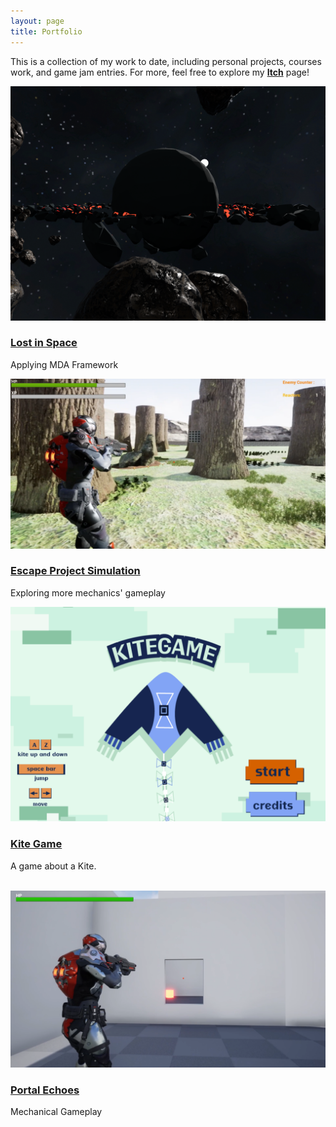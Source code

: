 ```yaml
---
layout: page
title: Portfolio
---
```

This is a collection of my work to date, including personal projects, courses work, and game jam entries. For more, feel free to explore my [**Itch**](https://sebastiansalas94.itch.io/) page!

<div class="row">
  <div class="col-4 col-6-medium col-12-small">
    <article class="box style2">
      <a href="https://sebastiansalas94.github.io/2024-10-19-Lost-In-Space" class="image featured"><img src="/assets/img/LostInSpace_Images/LostInSpace_Thumbnail-Image.png" alt=""></a>
      <h3><a href="https://sebastiansalas94.github.io/2024-10-19-Lost-In-Space">Lost in Space</a></h3>
      <p>Applying MDA Framework</p>
    </article>
  </div>
    <div class="col-4 col-6-medium col-12-small">
    <article class="box style2">
      <a href="https://sebastiansalas94.github.io/2024-10-15-EscapeSimProject" class="image featured"><img src="/assets/img/EscapeSim/EscapeSim_6.png" alt=""></a>
      <h3><a href="https://sebastiansalas94.github.io/2024-10-15-EscapeSimProject">Escape Project Simulation</a></h3>
      <p>Exploring more mechanics' gameplay</p>
    </article>
  </div>
      <div class="col-4 col-6-medium col-12-small">
    <article class="box style2">
      <a href="https://sebastiansalas94.github.io/2024-10-01-Kite-Game" class="image featured"><img src="/assets/img/KiteGame/KiteGame_Start.png" alt=""></a>
      <h3><a href="https://sebastiansalas94.github.io/2024-10-01-Kite-Game">Kite Game</a></h3>
      <p>A game about a Kite.</p>
    </article>
  </div>
</div>

<br>

<div class="row">
  <div class="col-4 col-6-medium col-12-small">
    <article class="box style2">
           <a href="https://sebastiansalas94.github.io/2024-10-10-Portal-Echoes" class="image featured"><img src="/assets/img/PortalEchoes/PortalEchoes_3.png" alt=""></a>
      <h3><a href="https://sebastiansalas94.github.io/2024-10-10-Portal-Echoes">Portal Echoes</a></h3>
      <p>Mechanical Gameplay</p>
    </article>
  </div>
</div>
